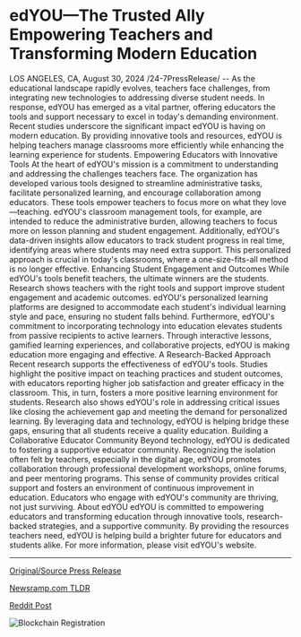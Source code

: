# edYOU—The Trusted Ally Empowering Teachers and Transforming Modern Education

LOS ANGELES, CA, August 30, 2024 /24-7PressRelease/ -- As the educational landscape rapidly evolves, teachers face challenges, from integrating new technologies to addressing diverse student needs. In response, edYOU has emerged as a vital partner, offering educators the tools and support necessary to excel in today's demanding environment.  Recent studies underscore the significant impact edYOU is having on modern education. By providing innovative tools and resources, edYOU is helping teachers manage classrooms more efficiently while enhancing the learning experience for students.   Empowering Educators with Innovative Tools At the heart of edYOU's mission is a commitment to understanding and addressing the challenges teachers face. The organization has developed various tools designed to streamline administrative tasks, facilitate personalized learning, and encourage collaboration among educators. These tools empower teachers to focus more on what they love—teaching.  edYOU's classroom management tools, for example, are intended to reduce the administrative burden, allowing teachers to focus more on lesson planning and student engagement. Additionally, edYOU's data-driven insights allow educators to track student progress in real time, identifying areas where students may need extra support. This personalized approach is crucial in today's classrooms, where a one-size-fits-all method is no longer effective.  Enhancing Student Engagement and Outcomes While edYOU's tools benefit teachers, the ultimate winners are the students. Research shows teachers with the right tools and support improve student engagement and academic outcomes. edYOU's personalized learning platforms are designed to accommodate each student's individual learning style and pace, ensuring no student falls behind.  Furthermore, edYOU's commitment to incorporating technology into education elevates students from passive recipients to active learners. Through interactive lessons, gamified learning experiences, and collaborative projects, edYOU is making education more engaging and effective.  A Research-Backed Approach Recent research supports the effectiveness of edYOU's tools. Studies highlight the positive impact on teaching practices and student outcomes, with educators reporting higher job satisfaction and greater efficacy in the classroom. This, in turn, fosters a more positive learning environment for students.  Research also shows edYOU's role in addressing critical issues like closing the achievement gap and meeting the demand for personalized learning. By leveraging data and technology, edYOU is helping bridge these gaps, ensuring that all students receive a quality education.  Building a Collaborative Educator Community Beyond technology, edYOU is dedicated to fostering a supportive educator community. Recognizing the isolation often felt by teachers, especially in the digital age, edYOU promotes collaboration through professional development workshops, online forums, and peer mentoring programs.  This sense of community provides critical support and fosters an environment of continuous improvement in education. Educators who engage with edYOU's community are thriving, not just surviving.  About edYOU edYOU is committed to empowering educators and transforming education through innovative tools, research-backed strategies, and a supportive community. By providing the resources teachers need, edYOU is helping build a brighter future for educators and students alike.  For more information, please visit edYOU's website. 

---

[Original/Source Press Release](https://www.24-7pressrelease.com/press-release/513921/edyouthe-trusted-ally-empowering-teachers-and-transforming-modern-education)
                    

[Newsramp.com TLDR](None) 



[Reddit Post](https://www.reddit.com/r/newsramp/comments/1f4smcl/edyou_transforming_education_with_innovative/) 



![Blockchain Registration](https://cdn.newsramp.app/24-7PressRelease/qrcode/248/30/airyi5rJ.webp)